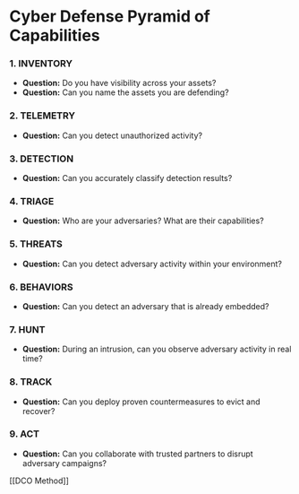 # Cyber Defense Pyramid of Capabilities

### 1. INVENTORY
- **Question:** Do you have visibility across your assets?
- **Question:** Can you name the assets you are defending?

### 2. TELEMETRY
- **Question:** Can you detect unauthorized activity?

### 3. DETECTION
- **Question:** Can you accurately classify detection results?

### 4. TRIAGE
- **Question:** Who are your adversaries? What are their capabilities?

### 5. THREATS
- **Question:** Can you detect adversary activity within your environment?

### 6. BEHAVIORS
- **Question:** Can you detect an adversary that is already embedded?

### 7. HUNT
- **Question:** During an intrusion, can you observe adversary activity in real time?

### 8. TRACK
- **Question:** Can you deploy proven countermeasures to evict and recover?

### 9. ACT
- **Question:** Can you collaborate with trusted partners to disrupt adversary campaigns?


[[DCO Method]]